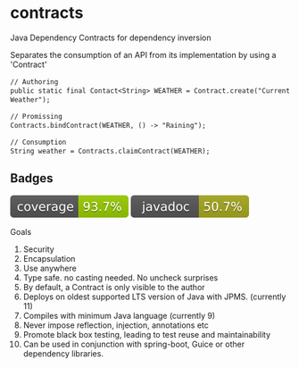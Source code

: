 # contracts 
Java Dependency Contracts for dependency inversion 

Separates the consumption of an API from its implementation by using a 'Contract'

```
// Authoring
public static final Contact<String> WEATHER = Contract.create("Current Weather");
```
```
// Promissing
Contracts.bindContract(WEATHER, () -> "Raining");
```
```
// Consumption
String weather = Contracts.claimContract(WEATHER);
```
## Badges
[![Coverage Badge](https://raw.githubusercontent.com/jonloucks/contracts/refs/heads/badges/main-coverage.svg)](https://jonloucks.github.io/contracts/jacoco/)
[![Javadoc Badge](https://raw.githubusercontent.com/jonloucks/contracts/refs/heads/badges/main-javadoc.svg)](https://jonloucks.github.io/contracts/javadoc/)

Goals
1. Security
2. Encapsulation
3. Use anywhere
4. Type safe. no casting needed. No uncheck surprises
5. By default, a Contract is only visible to the author
6. Deploys on oldest supported LTS version of Java with JPMS. (currently 11)
7. Compiles with minimum Java language (currently 9)
8. Never impose reflection, injection, annotations etc
9. Promote black box testing, leading to test reuse and maintainability
10. Can be used in conjunction with spring-boot, Guice or other dependency libraries.

